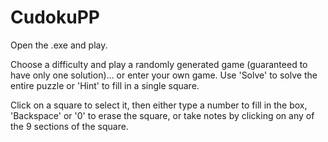 # CudokuPP

Open the .exe and play.

Choose a difficulty and play a randomly generated game (guaranteed to have only one solution)... or enter your own game.
Use 'Solve' to solve the entire puzzle or 'Hint' to fill in a single square.

Click on a square to select it, then either type a number to fill in the box, 'Backspace' or '0' to erase the square, or take notes by clicking on any of the 9 sections of the square.
